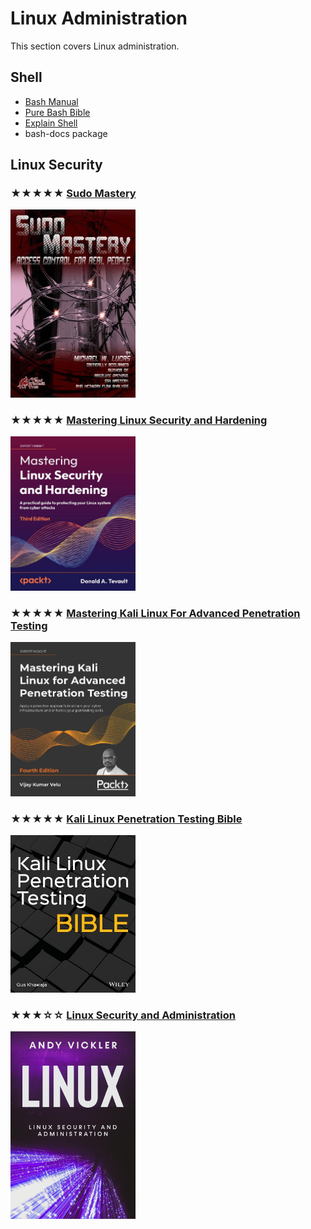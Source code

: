 # Linux Administration

This section covers Linux administration.

## Shell

* [Bash Manual](https://gnu.org/software/bash/manual/html_node/)
* [Pure Bash Bible](https://github.com/dylanaraps/pure-bash-bible)
* [Explain Shell](https://explainshell.com)
* bash-docs package

## Linux Security

### ★★★★★ [Sudo Mastery](../books/9781493626205.md)
[<img alt="Sudo Mastery" src="../covers/9781493626205.jpg" width="200"/>](../books/9781493626205.md)

### ★★★★★ [Mastering Linux Security and Hardening](../books/9781837630516.md)
[<img alt="Mastering Linux Security and Hardening" src="../covers/9781837630516.jpg" width="200"/>](../books/9781837630516.md)

### ★★★★★ [Mastering Kali Linux For Advanced Penetration Testing](../books/9781801819770.md)
[<img alt="Mastering Kali Linux For Advanced Penetration Testing" src="../covers/9781801819770.jpg" width="200"/>](../books/9781801819770.md)

### ★★★★★ [Kali Linux Penetration Testing Bible](../books/9781119719083.md)
[<img alt="Kali Linux Penetration Testing Bible" src="../covers/9781119719083.jpg" width="200"/>](../books/9781119719083.md)

### ★★★☆☆ [Linux Security and Administration](../books/linux-security-and-administration.md)
[<img alt="Linux Security and Administration" src="../covers/linux-security-and-administration.jpg" width="200"/>](../books/linux-security-and-administration.md)
